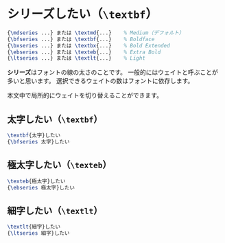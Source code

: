 # シリーズしたい（`\textbf`）

```latex
{\mdseries ...} または \textmd{...}    % Medium（デフォルト）
{\bfseries ...} または \textbf{...}    % Boldface
{\bxseries ...} または \textbx{...}    % Bold Extended
{\ebseries ...} または \texteb{...}    % Extra Bold
{\ltseries ...} または \textlt{...}    % Light
```

**シリーズ**はフォントの線の太さのことです。
一般的にはウェイトと呼ぶことが多いと思います。
選択できるウェイトの数はフォントに依存します。

本文中で局所的にウェイトを切り替えることができます。

## 太字したい（`\textbf`）

```latex
\textbf{太字}したい
{\bfseries 太字}したい
```

## 極太字したい（`\texteb`）

```latex
\texteb{極太字}したい
{\ebseries 極太字}したい
```

## 細字したい（`\textlt`）

```latex
\textlt{細字}したい
{\ltseries 細字}したい
```
